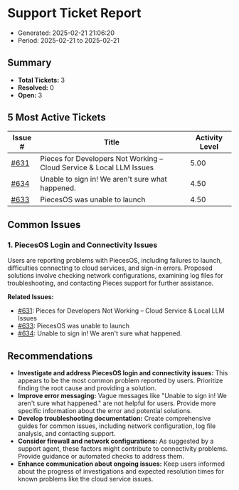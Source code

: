 # Support Ticket Report
- Generated: 2025-02-21 21:06:20
- Period: 2025-02-21 to 2025-02-21

## Summary
- **Total Tickets:** 3
- **Resolved:** 0
- **Open:** 3

## 5 Most Active Tickets
| Issue # | Title | Activity Level |
|---------|-------|----------------|
| [#631](https://github.com/pieces-app/support/issues/631) | Pieces for Developers Not Working – Cloud Service & Local LLM Issues | 5.00 |
| [#634](https://github.com/pieces-app/support/issues/634) | Unable to sign in! We aren't sure what happened. | 4.50 |
| [#633](https://github.com/pieces-app/support/issues/633) | PiecesOS was unable to launch | 4.50 |

## Common Issues
### 1. PiecesOS Login and Connectivity Issues
Users are reporting problems with PiecesOS, including failures to launch, difficulties connecting to cloud services, and sign-in errors. Proposed solutions involve checking network configurations, examining log files for troubleshooting, and contacting Pieces support for further assistance.

**Related Issues:**
- [#631](https://github.com/pieces-app/support/issues/631): Pieces for Developers Not Working – Cloud Service & Local LLM Issues
- [#633](https://github.com/pieces-app/support/issues/633): PiecesOS was unable to launch
- [#634](https://github.com/pieces-app/support/issues/634): Unable to sign in! We aren't sure what happened.


## Recommendations
- **Investigate and address PiecesOS login and connectivity issues:** This appears to be the most common problem reported by users. Prioritize finding the root cause and providing a solution.
- **Improve error messaging:** Vague messages like "Unable to sign in! We aren't sure what happened." are not helpful for users. Provide more specific information about the error and potential solutions.
- **Develop troubleshooting documentation:** Create comprehensive guides for common issues, including network configuration, log file analysis, and contacting support.
- **Consider firewall and network configurations:** As suggested by a support agent, these factors might contribute to connectivity problems. Provide guidance or automated checks to address them.
- **Enhance communication about ongoing issues:** Keep users informed about the progress of investigations and expected resolution times for known problems like the cloud service issues.
